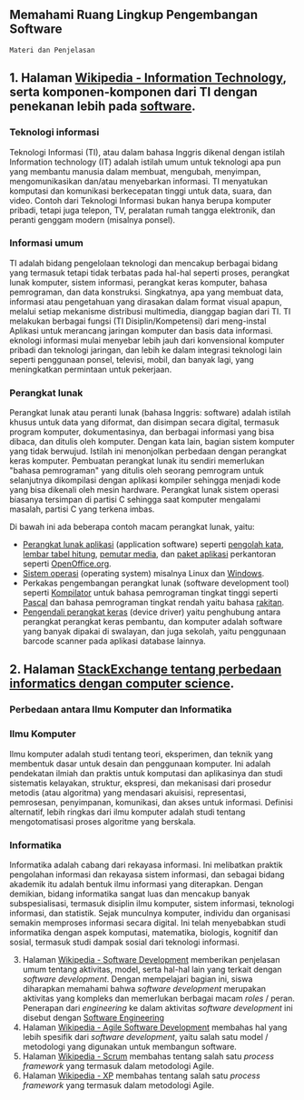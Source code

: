 ## Memahami Ruang Lingkup Pengembangan Software

```
Materi dan Penjelasan
```

## 1. Halaman [Wikipedia - Information Technology](https://en.wikipedia.org/wiki/Information_technology), serta komponen-komponen dari TI dengan penekanan lebih pada [software](https://en.wikipedia.org/wiki/Software).
### Teknologi informasi

Teknologi Informasi (TI), atau dalam bahasa Inggris dikenal dengan istilah Information technology (IT) adalah istilah umum untuk teknologi apa pun yang membantu manusia dalam membuat, mengubah, menyimpan, mengomunikasikan dan/atau menyebarkan informasi. TI menyatukan komputasi dan komunikasi berkecepatan tinggi untuk data, suara, dan video. Contoh dari Teknologi Informasi bukan hanya berupa komputer pribadi, tetapi juga telepon, TV, peralatan rumah tangga elektronik, dan peranti genggam modern (misalnya ponsel).

### Informasi umum

TI adalah bidang pengelolaan teknologi dan mencakup berbagai bidang yang termasuk tetapi tidak terbatas pada hal-hal seperti proses, perangkat lunak komputer, sistem informasi, perangkat keras komputer, bahasa pemrograman, dan data konstruksi. Singkatnya, apa yang membuat data, informasi atau pengetahuan yang dirasakan dalam format visual apapun, melalui setiap mekanisme distribusi multimedia, dianggap bagian dari TI. TI melakukan berbagai fungsi (TI Disiplin/Kompetensi) dari meng-instal Aplikasi untuk merancang jaringan komputer dan basis data informasi. eknologi informasi mulai menyebar lebih jauh dari konvensional komputer pribadi dan teknologi jaringan, dan lebih ke dalam integrasi teknologi lain seperti penggunaan ponsel, televisi, mobil, dan banyak lagi, yang meningkatkan permintaan untuk pekerjaan.

### Perangkat lunak

Perangkat lunak atau peranti lunak (bahasa Inggris: software) adalah istilah khusus untuk data yang diformat, dan disimpan secara digital, termasuk program komputer, dokumentasinya, dan berbagai informasi yang bisa dibaca, dan ditulis oleh komputer. Dengan kata lain, bagian sistem komputer yang tidak berwujud. Istilah ini menonjolkan perbedaan dengan perangkat keras komputer. Pembuatan perangkat lunak itu sendiri memerlukan "bahasa pemrograman" yang ditulis oleh seorang pemrogram untuk selanjutnya dikompilasi dengan aplikasi kompiler sehingga menjadi kode yang bisa dikenali oleh mesin hardware. Perangkat lunak sistem operasi biasanya tersimpan di partisi C sehingga saat komputer mengalami masalah, partisi C yang terkena imbas.

Di bawah ini ada beberapa contoh macam perangkat lunak, yaitu:
  * [Perangkat lunak aplikasi](https://id.wikipedia.org/wiki/Aplikasi) (application software) seperti [pengolah kata](https://id.wikipedia.org/wiki/Pengolah_kata), [lembar tabel hitung](https://id.wikipedia.org/wiki/Lembatang_sebar), [pemutar media](https://id.wikipedia.org/wiki/Pemutar_media), dan [paket aplikasi](https://id.wikipedia.org/wiki/Paket_aplikasi_perkantoran)   perkantoran seperti [OpenOffice.org](https://id.wikipedia.org/wiki/Apache_OpenOffice).
  * [Sistem operasi](https://id.wikipedia.org/wiki/Sistem_operasi) (operating system) misalnya Linux dan [Windows](https://id.wikipedia.org/wiki/Microsoft_Windows).
  * Perkakas pengembangan perangkat lunak (software development tool) seperti [Kompilator](https://id.wikipedia.org/wiki/Kompilator) untuk bahasa pemrograman tingkat tinggi seperti [Pascal](https://id.wikipedia.org/wiki/Pascal_(bahasa_pemrograman)) dan bahasa pemrograman tingkat rendah yaitu bahasa [rakitan](https://id.wikipedia.org/wiki/Bahasa_rakitan).
  * [Pengendali perangkat keras](https://id.wikipedia.org/wiki/Pemacu_peranti) (device driver) yaitu penghubung antara perangkat perangkat keras pembantu, dan komputer adalah software yang banyak dipakai di swalayan, dan juga sekolah, yaitu penggunaan barcode scanner pada aplikasi database lainnya.


## 2. Halaman [StackExchange tentang perbedaan informatics dengan computer science](https://cs.stackexchange.com/questions/81408/whats-the-difference-between-computer-science-and-informatics).
### Perbedaan antara Ilmu Komputer dan Informatika
 ### Ilmu Komputer
 Ilmu komputer adalah studi tentang teori, eksperimen, dan teknik yang membentuk dasar untuk desain dan penggunaan komputer. Ini adalah pendekatan ilmiah dan praktis untuk komputasi dan aplikasinya dan studi sistematis kelayakan, struktur, ekspresi, dan mekanisasi dari prosedur metodis (atau algoritma) yang mendasari akuisisi, representasi, pemrosesan, penyimpanan, komunikasi, dan akses untuk informasi. Definisi alternatif, lebih ringkas dari ilmu komputer adalah studi tentang mengotomatisasi proses algoritme yang berskala.
 
 ### Informatika
 Informatika adalah cabang dari rekayasa informasi. Ini melibatkan praktik pengolahan informasi dan rekayasa sistem informasi, dan sebagai bidang akademik itu adalah bentuk ilmu informasi yang diterapkan. Dengan demikian, bidang informatika sangat luas dan mencakup banyak subspesialisasi, termasuk disiplin ilmu komputer, sistem informasi, teknologi informasi, dan statistik. Sejak munculnya komputer, individu dan organisasi semakin memproses informasi secara digital. Ini telah menyebabkan studi informatika dengan aspek komputasi, matematika, biologis, kognitif dan sosial, termasuk studi dampak sosial dari teknologi informasi.




3. Halaman [Wikipedia - Software Development](https://en.wikipedia.org/wiki/Software_development) memberikan penjelasan umum tentang aktivitas, model, serta hal-hal lain yang terkait dengan *software development*. Dengan mempelajari bagian ini, siswa diharapkan memahami bahwa *software development* merupakan aktivitas yang kompleks dan memerlukan berbagai macam *roles* / peran. Penerapan dari *engineering* ke dalam aktivitas *software development* ini disebut dengan [Software Engineering](https://en.wikipedia.org/wiki/Software_engineering)
4. Halaman [Wikipedia - Agile Software Development](https://en.wikipedia.org/wiki/Agile_software_development) membahas hal yang lebih spesifik dari *software development*, yaitu salah satu model / metodologi yang digunakan untuk membangun software.
5. Halaman [Wikipedia - Scrum](https://en.wikipedia.org/wiki/Scrum_(software_development)) membahas tentang salah satu *process framework* yang termasuk dalam metodologi Agile. 
6. Halaman [Wikipedia - XP](https://en.wikipedia.org/wiki/Extreme_programming) membahas tentang salah satu *process framework* yang termasuk dalam metodologi Agile.
